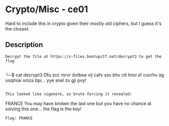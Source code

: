 # Crypto/Misc - ce01
Hard to include this in crypto given their mostly old ciphers, but I guess it's the closest.
## Description
```Decrypt the file at https://s-files.bootupctf.net/decrypt3 to get the flag```

```

```
└─$ cat decrypt3
Dfu zcc mrvr dvtbea vlj cafv ssv bhv ctl hnxi sf cucrhv ag usqmiai xmzs bpi... yye snel zs gji pvy! 
```

This looked like vigenere, so brute forcing it revealed:
```
FRANCE	You may have broken the last one but you have no chance at solving this one... the flag is the key!
```
Flag: FRANCE
